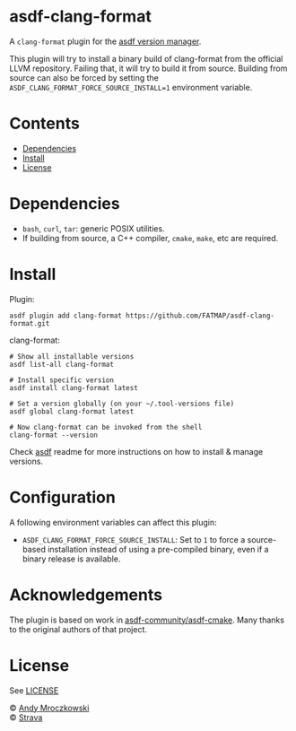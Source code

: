 # asdf-clang-format


A `clang-format` plugin for the [asdf version manager](https://asdf-vm.com).


This plugin will try to install a binary build of clang-format from the official LLVM repository.
Failing that, it will try to build it from source. Building from source can also be forced by
setting the `ASDF_CLANG_FORMAT_FORCE_SOURCE_INSTALL=1` environment variable.

# Contents

- [Dependencies](#dependencies)
- [Install](#install)
- [License](#license)

# Dependencies

- `bash`, `curl`, `tar`: generic POSIX utilities.
- If building from source, a C++ compiler, `cmake`, `make`, etc are required.

# Install

Plugin:

```shell
asdf plugin add clang-format https://github.com/FATMAP/asdf-clang-format.git
```

clang-format:

```shell
# Show all installable versions
asdf list-all clang-format

# Install specific version
asdf install clang-format latest

# Set a version globally (on your ~/.tool-versions file)
asdf global clang-format latest

# Now clang-format can be invoked from the shell
clang-format --version
```

Check [asdf](https://github.com/asdf-vm/asdf) readme for more instructions on how to
install & manage versions.

# Configuration

A following environment variables can affect this plugin:

- `ASDF_CLANG_FORMAT_FORCE_SOURCE_INSTALL`: Set to `1` to force a source-based installation instead of using a
  pre-compiled binary, even if a binary release is available.

# Acknowledgements

The plugin is based on work in [asdf-community/asdf-cmake](https://github.com/asdf-community/asdf-cmake).
Many thanks to the original authors of that project.

# License

See [LICENSE](LICENSE)

© [Andy Mroczkowski](https://github.com/amrox/)<br>
© [Strava](https://strava.com/)
